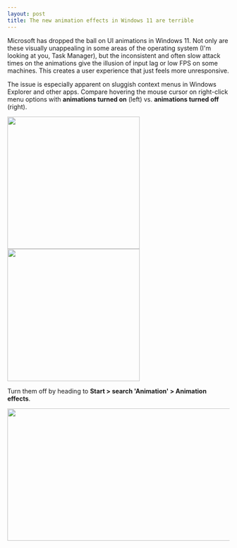 ```yaml
---
layout: post
title: The new animation effects in Windows 11 are terrible
---
```


Microsoft has dropped the ball on UI animations in Windows 11. Not only are these visually unappealing in some areas of the operating system (I'm looking at you, Task Manager), but the inconsistent and often slow attack times on the animations give the illusion of input lag or low FPS on some machines. This creates a user experience that just feels more unresponsive.

The issue is especially apparent on sluggish context menus in Windows Explorer and other apps. Compare hovering the mouse cursor on right-click menu options with **animations turned on** (left) vs. **animations turned off** (right).

<img src="{{ site.baseurl }}/images/win11-anims-on.gif" width="300" height="300"> <img src="{{ site.baseurl }}/images/win11-anims-off.gif" width="300" height="300">

Turn them off by heading to **Start > search 'Animation' > Animation effects**.

<img src="{{ site.baseurl }}/images/win11-anims-settings.png" width="600" height="300">
